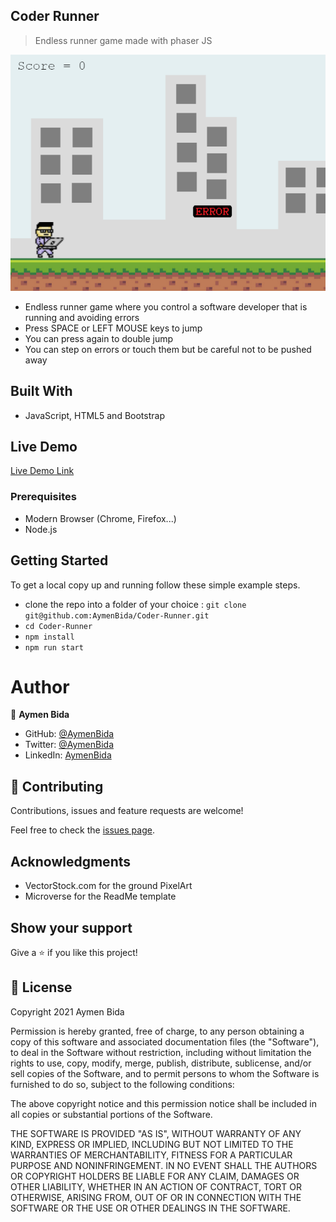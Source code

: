 ## Coder Runner

> Endless runner game made with phaser JS

![screenshot](./screenshot.png)

- Endless runner game where you control a software developer that is running and avoiding errors
- Press SPACE or LEFT MOUSE keys to jump
- You can press again to double jump
- You can step on errors or touch them but be careful not to be pushed away
## Built With 

- JavaScript, HTML5 and Bootstrap

## Live Demo

[Live Demo Link](https://competent-visvesvaraya-c58dd1.netlify.app/)
### Prerequisites

- Modern Browser (Chrome, Firefox...)
- Node.js
## Getting Started

To get a local copy up and running follow these simple example steps.

- clone the repo into a folder of your choice : `git clone git@github.com:AymenBida/Coder-Runner.git`
- `cd Coder-Runner`
- `npm install`
- `npm run start`

# Author

👤 **Aymen Bida**

- GitHub: [@AymenBida](https://github.com/AymenBida)
- Twitter: [@AymenBida](https://twitter.com/AymenBida)
- LinkedIn: [AymenBida](https://www.linkedin.com/in/aymenbida/)

## 🤝 Contributing

Contributions, issues and feature requests are welcome!

Feel free to check the [issues page](https://github.com/AymenBida/Coder-Runner/issues).

## Acknowledgments

- VectorStock.com for the ground PixelArt
- Microverse for the ReadMe template

## Show your support

Give a ⭐️ if you like this project!

## 📝 License

Copyright 2021 Aymen Bida

Permission is hereby granted, free of charge, to any person obtaining a copy of this software and associated documentation files (the "Software"), to deal in the Software without restriction, including without limitation the rights to use, copy, modify, merge, publish, distribute, sublicense, and/or sell copies of the Software, and to permit persons to whom the Software is furnished to do so, subject to the following conditions:

The above copyright notice and this permission notice shall be included in all copies or substantial portions of the Software.

THE SOFTWARE IS PROVIDED "AS IS", WITHOUT WARRANTY OF ANY KIND, EXPRESS OR IMPLIED, INCLUDING BUT NOT LIMITED TO THE WARRANTIES OF MERCHANTABILITY, FITNESS FOR A PARTICULAR PURPOSE AND NONINFRINGEMENT. IN NO EVENT SHALL THE AUTHORS OR COPYRIGHT HOLDERS BE LIABLE FOR ANY CLAIM, DAMAGES OR OTHER LIABILITY, WHETHER IN AN ACTION OF CONTRACT, TORT OR OTHERWISE, ARISING FROM, OUT OF OR IN CONNECTION WITH THE SOFTWARE OR THE USE OR OTHER DEALINGS IN THE SOFTWARE.
